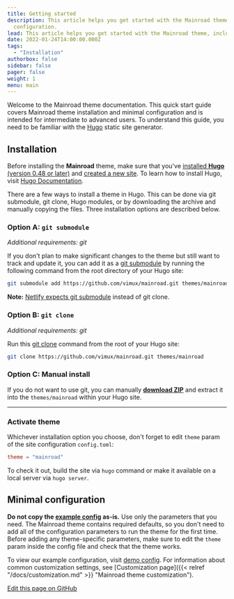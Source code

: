 ```yaml
---
title: Getting started
description: This article helps you get started with the Mainroad theme, including installation and minimal
  configuration.
lead: This article helps you get started with the Mainroad theme, including installation and minimal configuration.
date: 2022-01-24T14:00:00.000Z
tags:
  - "Installation"
authorbox: false
sidebar: false
pager: false
weight: 1
menu: main
---
```


Welcome to the Mainroad theme documentation. This quick start guide covers Mainroad theme installation and minimal configuration and is intended for intermediate
to advanced users. To understand this guide, you need to be familiar with the [Hugo](https://gohugo.io/)
static site generator.

<!--more-->

## Installation

Before installing the **Mainroad** theme, make sure that you've 
[installed **Hugo** (version 0.48 or later)](https://gohugo.io/getting-started/quick-start/#step-1-install-hugo) and
[created a new site](https://gohugo.io/getting-started/quick-start/#step-2-create-a-new-site). To learn how to install Hugo, visit [Hugo Documentation](https://gohugo.io/getting-started/installing/).

There are a few ways to install a theme in Hugo. This can be done via git submodule, git clone, Hugo modules, or
by downloading the archive and manually copying the files. Three installation options are described below.

### Option A: `git submodule`

*Additional requirements: git*

If you don't plan to make significant changes to the theme but still want to track and update it, you can add it as a [git
submodule](https://git-scm.com/docs/git-submodule) by running the following command from the root directory of your Hugo
site:

```sh
git submodule add https://github.com/vimux/mainroad.git themes/mainroad
```

**Note:**
[Netlify expects git submodule](https://docs.netlify.com/configure-builds/common-configurations/hugo/#hugo-themes)
instead of git clone.

### Option B: `git clone`

*Additional requirements: git*

Run this [git clone](https://git-scm.com/docs/git-clone) command from the root of your Hugo site:

```sh
git clone https://github.com/vimux/mainroad.git themes/mainroad
```

### Option C: Manual install

If you do not want to use git, you can manually
**[download ZIP](https://github.com/vimux/mainroad/archive/master.zip)** and extract it into the `themes/mainroad`
within your Hugo site.

---

### Activate theme

Whichever installation option you choose, don't forget to edit `theme` param of the site configuration `config.toml`:

```toml
theme = "mainroad"
```

To check it out, build the site via `hugo` command or make it available on a local server via `hugo server`.

## Minimal configuration

**Do not copy the [example config](https://github.com/vimux/mainroad#configtoml-example) as-is.** 
Use only the parameters that you need. The Mainroad theme contains required defaults, so you don't need to add all of the configuration parameters to run the
theme for the first time. Before adding any theme-specific parameters, make sure to edit the `theme` param inside the config file
and check that the theme works.

To view our example configuration, visit [demo config](https://github.com/vimux/mainroad/blob/master/exampleSite/config.toml). For information about common customization settings, see [Customization page]({{< relref "/docs/customization.md" >}} "Mainroad theme customization"). 

[Edit this page on GitHub](https://github.com/vimux/mainroad/blob/master/exampleSite/content/docs/getting-started.md)
